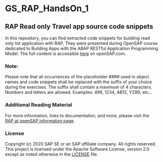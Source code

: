 # GS_RAP_HandsOn_1

## RAP Read only Travel app source code snippets

In this repository, you can find extracted code snippets for building read only list application with RAP. They were presented during OpenSAP course dedicated to Building Apps with the ABAP RESTful Application Programming Model. The full content is accessible [here](https://open.sap.com/courses/cp13/items/2ic5xm4Fzn4MIVB6KnK1VE) on openSAP.com.

### Note:
Please note that all occurrences of the placeholder #### used in object names and code snippets shall be replaced with the suffix of your choice during the exercises. The suffix shall contain a maximum of 4 characters. Numbers and letters are allowed.
Examples: 496, 1234, AB12, YZ89, etc...

### Additional Reading Material
For more information, links to documentation, and more, please visit the [RAP at openSAP information page](https://community.sap.com/topics/cloud-platform-abap-environment/rap-opensap).     
        
### License
Copyright (c) 2020 SAP SE or an SAP affiliate company. All rights reserved. This project is licensed under the Apache Software License, version 2.0 except as noted otherwise in the [LICENSE](LICENSES/Apache-2.0.txt) file.
